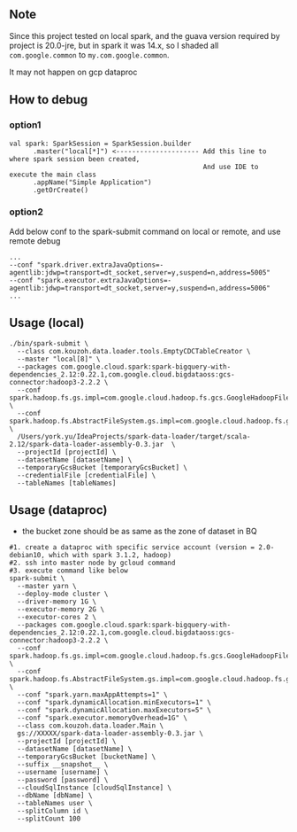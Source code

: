 ## Note
Since this project tested on local spark, and the guava version required by project is 20.0-jre, 
but in spark it was 14.x, so I shaded all `com.google.common` to `my.com.google.common`.

It may not happen on gcp dataproc

## How to debug
### option1
```
val spark: SparkSession = SparkSession.builder
      .master("local[*]") <--------------------- Add this line to where spark session been created,
                                                 And use IDE to execute the main class 
      .appName("Simple Application")
      .getOrCreate()
```

### option2
Add below conf to the spark-submit command on local or remote, and use remote debug
```
...
--conf "spark.driver.extraJavaOptions=-agentlib:jdwp=transport=dt_socket,server=y,suspend=n,address=5005"
--conf "spark.executor.extraJavaOptions=-agentlib:jdwp=transport=dt_socket,server=y,suspend=n,address=5006"
...
```

## Usage (local)
```
./bin/spark-submit \
  --class com.kouzoh.data.loader.tools.EmptyCDCTableCreator \
  --master "local[8]" \
  --packages com.google.cloud.spark:spark-bigquery-with-dependencies_2.12:0.22.1,com.google.cloud.bigdataoss:gcs-connector:hadoop3-2.2.2 \
  --conf spark.hadoop.fs.gs.impl=com.google.cloud.hadoop.fs.gcs.GoogleHadoopFileSystem \
  --conf spark.hadoop.fs.AbstractFileSystem.gs.impl=com.google.cloud.hadoop.fs.gcs.GoogleHadoopFS \
  /Users/york.yu/IdeaProjects/spark-data-loader/target/scala-2.12/spark-data-loader-assembly-0.3.jar  \
  --projectId [projectId] \
  --datasetName [datasetName] \
  --temporaryGcsBucket [temporaryGcsBucket] \
  --credentialFile [credentialFile] \
  --tableNames [tableNames]
```


## Usage (dataproc)
* the bucket zone should be as same as the zone of dataset in BQ  
```
#1. create a dataproc with specific service account (version = 2.0-debian10, which with spark 3.1.2, hadoop)
#2. ssh into master node by gcloud command
#3. execute command like below
spark-submit \
  --master yarn \
  --deploy-mode cluster \
  --driver-memory 1G \
  --executor-memory 2G \
  --executor-cores 2 \
  --packages com.google.cloud.spark:spark-bigquery-with-dependencies_2.12:0.22.1,com.google.cloud.bigdataoss:gcs-connector:hadoop3-2.2.2 \
  --conf spark.hadoop.fs.gs.impl=com.google.cloud.hadoop.fs.gcs.GoogleHadoopFileSystem \
  --conf spark.hadoop.fs.AbstractFileSystem.gs.impl=com.google.cloud.hadoop.fs.gcs.GoogleHadoopFS \
  --conf "spark.yarn.maxAppAttempts=1" \
  --conf "spark.dynamicAllocation.minExecutors=1" \
  --conf "spark.dynamicAllocation.maxExecutors=5" \
  --conf "spark.executor.memoryOverhead=1G" \
  --class com.kouzoh.data.loader.Main \
  gs://XXXXX/spark-data-loader-assembly-0.3.jar \
  --projectId [projectId] \
  --datasetName [datasetName] \
  --temporaryGcsBucket [bucketName] \
  --suffix __snapshot__ \
  --username [username] \
  --password [password] \
  --cloudSqlInstance [cloudSqlInstance] \
  --dbName [dbName] \
  --tableNames user \
  --splitColumn id \
  --splitCount 100 
```